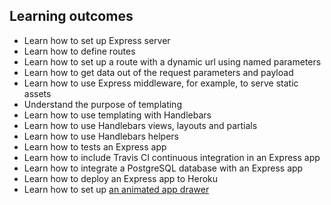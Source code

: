 ## Learning outcomes

- Learn how to set up Express server
- Learn how to define routes
- Learn how to set up a route with a dynamic url using named parameters
- Learn how to get data out of the request parameters and payload
- Learn how to use Express middleware, for example, to serve static assets
- Understand the purpose of templating
- Learn how to use templating with Handlebars
- Learn how to use Handlebars views, layouts and partials
- Learn how to use Handlebars helpers
- Learn how to tests an Express app
- Learn how to include Travis CI continuous integration in an Express app
- Learn how to integrate a PostgreSQL database with an Express app
- Learn how to deploy an Express app to Heroku
- Learn how to set up [an animated app drawer](http://www.material-ui.com/#/components/drawer)
